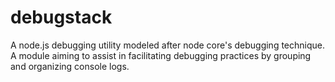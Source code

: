 # debugstack
A node.js debugging utility modeled after node core's debugging technique. A module aiming to assist in facilitating debugging practices by grouping and organizing console logs.
